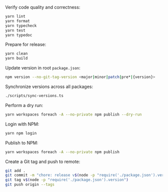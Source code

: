 Verify code quality and correctness:

```bash
yarn lint
yarn format
yarn typecheck
yarn test
yarn typedoc
```

Prepare for release:

```bash
yarn clean
yarn build
```

Update version in root `package.json`:

```bash
npm version --no-git-tag-version <major|minor|patch|pre*|{version}>
```

Synchronize versions across all packages:

```bash
./scripts/sync-versions.ts
```

Perform a dry run:

```bash
yarn workspaces foreach -A --no-private npm publish --dry-run
```

Login with NPM:

```bash
yarn npm login
```

Publish to NPM:

```bash
yarn workspaces foreach -A --no-private npm publish
```

Create a Git tag and push to remote:

```bash
git add .
git commit -m "chore: release v$(node -p "require('./package.json').version")"
git tag v$(node -p "require('./package.json').version")
git push origin --tags
```

